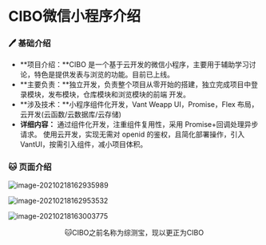 # CIBO微信小程序介绍

### 🖊 基础介绍

- **项目介绍：**CIBO 是一个基于云开发的微信小程序，主要用于辅助学习讨论，特色是提供发表与浏览的功能。目前已上线。 
- **主要负责：**独立开发，负责整个项目从零开始的搭建，独立完成项目中登录模块，发布模块，仓库模块和浏览模块的前端 开发。 
- **涉及技术：**小程序组件化开发，Vant Weapp UI，Promise，Flex 布局，云开发(云函数/云数据库/云存储) 
- **详细内容：** 通过组件化开发，注重组件复用性，采用 Promise+回调处理异步请求。 使用云开发，实现无需对 openid 的鉴权，且简化部署操作，引入 VantUI，按需引入组件，减小项目体积。

### 🐱 页面介绍

![image-20210218162935989](C:\Users\bnkj\AppData\Roaming\Typora\typora-user-images\image-20210218162935989.png)

![image-20210218162953532](C:\Users\bnkj\AppData\Roaming\Typora\typora-user-images\image-20210218162953532.png)

![image-20210218163003775](C:\Users\bnkj\AppData\Roaming\Typora\typora-user-images\image-20210218163003775.png)



<center>🐱CIBO之前名称为综测宝，现以更正为CIBO<center/>